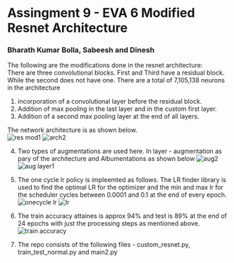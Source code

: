 # Assingment 9 - EVA 6 Modified Resnet Architecture <br>

### Bharath Kumar Bolla, Sabeesh and Dinesh ###

The following are the modifications done in the resnet architecture:<br>
There are three convolutional blocks. First and Third have a residual block. While the second does not have one. There are a total of 7,105,138 neurons in the architecture<br>
1) incorporation of a convolutional layer before the residual block.<br>
2) Addition of max pooling in the last layer and in the custom first layer.<br>
3) Addition of a second max pooling layer at the end of all layers. <br>

The network architecture is as shown below. <br>
![res mod1](https://user-images.githubusercontent.com/48343095/126528374-9cea368e-69cf-443c-b127-688abac9717f.PNG)
![arch2](https://user-images.githubusercontent.com/48343095/126528381-364b0146-564f-4954-b490-b29dc8f06bfb.PNG) <br>

4) Two types of augmentations are used here. In layer - augmentation as pary of the architecture and Albumentations as shown below
![aug2](https://user-images.githubusercontent.com/48343095/126529551-f960f19b-c394-4ddf-98ef-fbbb7091b361.PNG)
![aug layer1](https://user-images.githubusercontent.com/48343095/126529562-452f38fe-a9af-4d24-bcc2-78777325a099.png)


5) The one cycle lr policy is impleemted as follows. The LR finder library is used to find the optimal LR for the optimizer and the min and max lr for the scheduler cycles between 0.0001 and 0.1 at the end of every epoch. <br>
![onecycle lr](https://user-images.githubusercontent.com/48343095/126528658-225988a0-3858-4b52-82b3-78b8786b59b5.PNG)
![lr](https://user-images.githubusercontent.com/48343095/126528640-015427dd-4aba-4028-af3d-529b6fd17c0f.PNG)

6) The train accuracy attaines is approx 94% and test is 89% at the end of 24 epochs with just the processing steps as mentioned above.
![train accuracy](https://user-images.githubusercontent.com/48343095/126528650-d20682b8-7ccf-4a86-8631-c1626f3a36d6.PNG)

7) The repo consists of the following files - custom_resnet.py, train_test_normal.py and main2.py



